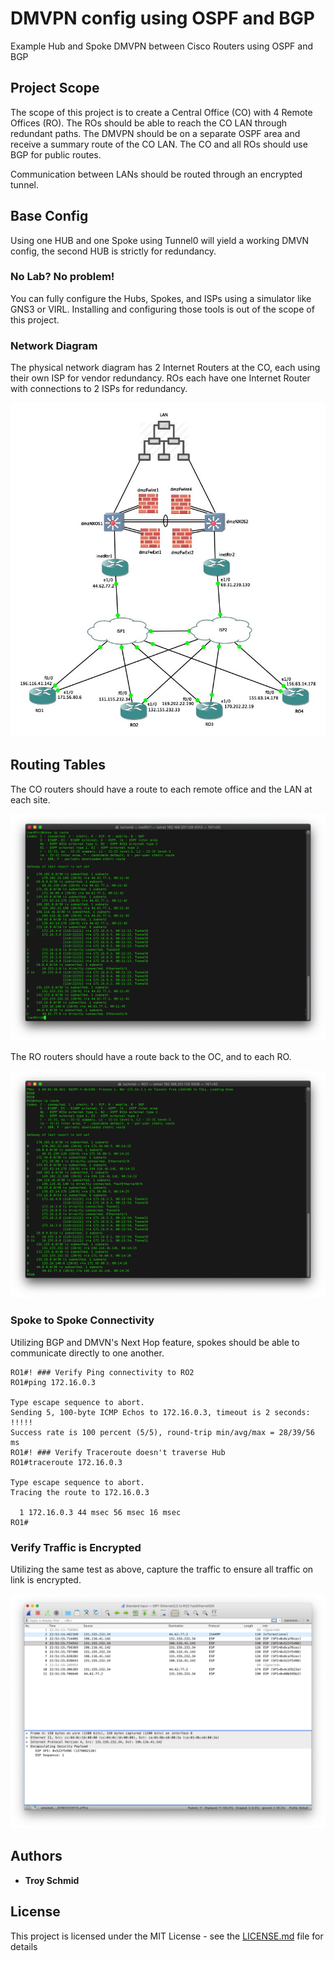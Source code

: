 # DMVPN config using OSPF and BGP

Example Hub and Spoke DMVPN between Cisco Routers using OSPF and BGP

## Project Scope

The scope of this project is to create a Central Office (CO) with 4 Remote Offices (RO).  The ROs should be able to reach the CO LAN through redundant paths.  The DMVPN should be on a separate OSPF area and receive a summary route of the CO LAN. The CO and all ROs should use BGP for public routes.

Communication between LANs should be routed through an encrypted tunnel.

## Base Config

Using one HUB and one Spoke using Tunnel0 will yield a working DMVN config, the second HUB is strictly for redundancy.

### No Lab?  No problem!

You can fully configure the Hubs, Spokes, and ISPs using a simulator like GNS3 or VIRL.  Installing and configuring those tools is out of the scope of this project.

### Network Diagram

The physical network diagram has 2 Internet Routers at the CO, each using their own ISP for vendor redundancy.  ROs each have one Internet Router with connections to 2 ISPs for redundancy.

![alt networkDiagram](https://raw.githubusercontent.com/lileddie/dmvpn/master/images/DMVN-diagram.jpeg)

## Routing Tables

The CO routers should have a route to each remote office and the LAN at each site.

![alt dmvpnHub](https://raw.githubusercontent.com/lileddie/dmvpn/master/images/HQ-Hub.png)

The RO routers should have a route back to the OC, and to each RO.

![alt dmvpnSpoke](https://raw.githubusercontent.com/lileddie/dmvpn/master/images/RemoteOffice.png)

### Spoke to Spoke Connectivity

Utilizing BGP and DMVN's Next Hop feature, spokes should be able to communicate directly to one another.

```
RO1#! ### Verify Ping connectivity to RO2
RO1#ping 172.16.0.3                      

Type escape sequence to abort.
Sending 5, 100-byte ICMP Echos to 172.16.0.3, timeout is 2 seconds:
!!!!!
Success rate is 100 percent (5/5), round-trip min/avg/max = 28/39/56 ms
RO1#! ### Verify Traceroute doesn't traverse Hub
RO1#traceroute 172.16.0.3

Type escape sequence to abort.
Tracing the route to 172.16.0.3

  1 172.16.0.3 44 msec 56 msec 16 msec
RO1#
```

### Verify Traffic is Encrypted

Utilizing the same test as above, capture the traffic to ensure all traffic on link is encrypted.

![alt packetCapture](https://raw.githubusercontent.com/lileddie/dmvpn/master/images/wireshark.png)

## Authors

* **Troy Schmid**

## License

This project is licensed under the MIT License - see the [LICENSE.md](LICENSE.md) file for details
